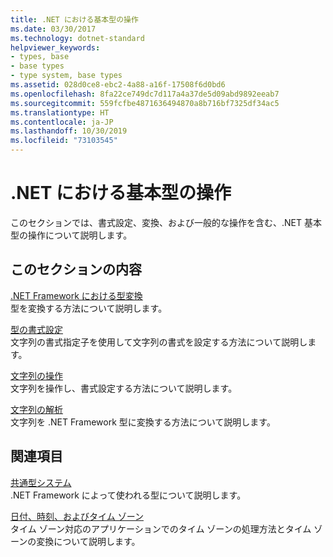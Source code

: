 ```yaml
---
title: .NET における基本型の操作
ms.date: 03/30/2017
ms.technology: dotnet-standard
helpviewer_keywords:
- types, base
- base types
- type system, base types
ms.assetid: 028d0ce8-ebc2-4a88-a16f-17508f6d0bd6
ms.openlocfilehash: 8fa22ce749dc7d117a4a37de5d09abd9892eeab7
ms.sourcegitcommit: 559fcfbe4871636494870a8b716bf7325df34ac5
ms.translationtype: HT
ms.contentlocale: ja-JP
ms.lasthandoff: 10/30/2019
ms.locfileid: "73103545"
---
```

# <a name="working-with-base-types-in-net"></a>.NET における基本型の操作
このセクションでは、書式設定、変換、および一般的な操作を含む、.NET 基本型の操作について説明します。  
  
## <a name="in-this-section"></a>このセクションの内容  
 [.NET Framework における型変換](../../../docs/standard/base-types/type-conversion.md)  
 型を変換する方法について説明します。  
  
 [型の書式設定](../../../docs/standard/base-types/formatting-types.md)  
 文字列の書式指定子を使用して文字列の書式を設定する方法について説明します。  
  
 [文字列の操作](../../../docs/standard/base-types/manipulating-strings.md)  
 文字列を操作し、書式設定する方法について説明します。  
  
 [文字列の解析](../../../docs/standard/base-types/parsing-strings.md)  
 文字列を .NET Framework 型に変換する方法について説明します。  
  
## <a name="related-sections"></a>関連項目  
 [共通型システム](../../../docs/standard/base-types/common-type-system.md)  
 .NET Framework によって使われる型について説明します。  
  
 [日付、時刻、およびタイム ゾーン](../../../docs/standard/datetime/index.md)  
 タイム ゾーン対応のアプリケーションでのタイム ゾーンの処理方法とタイム ゾーンの変換について説明します。
